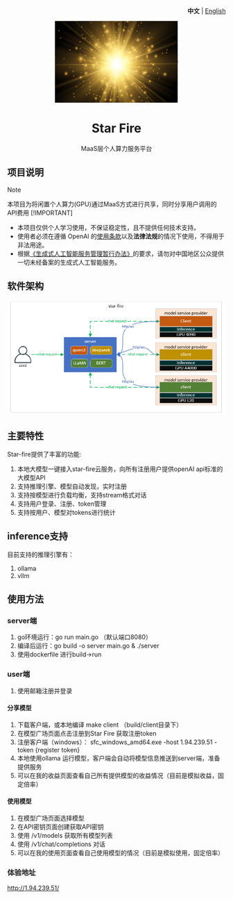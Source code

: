 <p align="right">
   <strong>中文</strong> | <a href="./README.en.md">English</a>
</p>
<div align="center">

![start-fire](/unit/img/logo.png)

# Star Fire

MaaS层个人算力服务平台

</div>

## 项目说明

> [!NOTE]  
> 本项目为将闲置个人算力(GPU)通过MaaS方式进行共享，同时分享用户调用的API费用
> [!IMPORTANT]
> - 本项目仅供个人学习使用，不保证稳定性，且不提供任何技术支持。
> - 使用者必须在遵循 OpenAI 的[使用条款](https://openai.com/policies/terms-of-use)以及**法律法规**的情况下使用，不得用于非法用途。
> - 根据[《生成式人工智能服务管理暂行办法》](http://www.cac.gov.cn/2023-07/13/c_1690898327029107.htm)的要求，请勿对中国地区公众提供一切未经备案的生成式人工智能服务。

## 软件架构
![/unit/img/arch.png](unit/img/arch.png)

## 主要特性

Star-fire提供了丰富的功能:

1. 本地大模型一键接入star-fire云服务，向所有注册用户提供openAI api标准的大模型API
2. 支持推理引擎、模型自动发现，实时注册
3. 支持按模型进行负载均衡，支持stream格式对话
4. 支持用户登录、注册、token管理
5. 支持按用户、模型对tokens进行统计

## inference支持
目前支持的推理引擎有：
1. ollama
2. vllm 

## 使用方法

### server端

1. go环境运行：go run main.go （默认端口8080）
2. 编译后运行：go build -o server main.go & ./server
3. 使用dockerfile 进行build->run


### user端

1. 使用邮箱注册并登录

#### 分享模型
1. 下载客户端，或本地编译 make client （build/client目录下） 
2. 在模型广场页面点击注册到Star Fire 获取注册token
3. 注册客户端（windows）： sfc_windows_amd64.exe -host 1.94.239.51 -token {register token}
4. 本地使用ollama 运行模型，客户端会自动将模型信息推送到server端，准备提供服务 
5. 可以在我的收益页面查看自己所有提供模型的收益情况（目前是模拟收益，固定倍率）

#### 使用模型
1. 在模型广场页面选择模型
2. 在API密钥页面创建获取API密钥 
3. 使用 /v1/models 获取所有模型列表
4. 使用 /v1/chat/completions 对话
5. 可以在我的使用页面查看自己使用模型的情况（目前是模拟使用，固定倍率）

### 体验地址
http://1.94.239.51/
